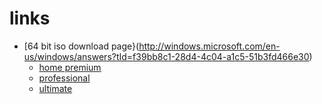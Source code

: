# links

* [64 bit iso download page}(http://windows.microsoft.com/en-us/windows/answers?tId=f39bb8c1-28d4-4c04-a1c5-51b3fd466e30)
    * [home premium](http://msft.digitalrivercontent.net/win/X17-58997.iso)
    * [professional](http://msft.digitalrivercontent.net/win/X17-59186.iso)
    * [ultimate](http://msft.digitalrivercontent.net/win/X17-59465.iso)
